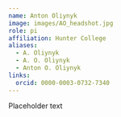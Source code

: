 ```yaml
---
name: Anton Oliynyk
image: images/AO_headshot.jpg
role: pi
affiliation: Hunter College
aliases:
  - A. Oliynyk
  - A. O. Oliynyk
  - Anton O. Oliynyk
links:
  orcid: 0000-0003-0732-7340
---
```


Placeholder text
